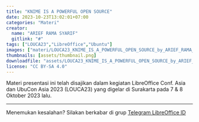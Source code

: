 ```yaml
---
title: "KNIME IS A POWERFUL OPEN SOURCE"
date: 2023-10-23T13:02:01+07:00
categories: "Materi"
creator: 
  name: "ARIEF RAMA SYARIF"
  gitlink: "#"
tags: ["LOUCA23","LibreOffice","Ubuntu"]
images: ["materi/LOUCA23_KNIME_IS_A_POWERFUL_OPEN_SOURCE_by_ARIEF_RAMA_SYARIF/thumbnail.png"]
thumbnails: [assets/thumbnail.png]
downloadfile: "assets/LOUCA23_KNIME_IS_A_POWERFUL_OPEN_SOURCE_by_ARIEF_RAMA_SYARIF.zip"
license: "CC BY-SA 4.0"
---
```


Materi presentasi ini telah disajikan dalam kegiatan LibreOffice Conf. Asia dan UbuCon Asia 2023 (LOUCA23) yang digelar di Surakarta pada 7 & 8 Oktober 2023 lalu.

---
Menemukan kesalahan? Silakan berkabar di grup [Telegram LibreOffice ID](https://t.me/LibreOfficeID)

